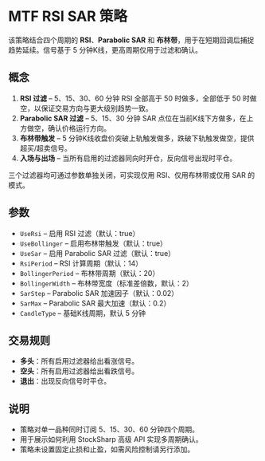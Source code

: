 # MTF RSI SAR 策略

该策略结合四个周期的 **RSI**、**Parabolic SAR** 和 **布林带**，用于在短期回调后捕捉趋势延续。信号基于 5 分钟K线，更高周期仅用于过滤和确认。

## 概念

1. **RSI 过滤** – 5、15、30、60 分钟 RSI 全部高于 50 时做多，全部低于 50 时做空，以保证交易方向与更大级别趋势一致。
2. **Parabolic SAR 过滤** – 5、15、30 分钟 SAR 点位在当前K线下方做多，在上方做空，确认价格运行方向。
3. **布林带触发** – 5 分钟K线收盘价突破上轨触发做多，跌破下轨触发做空，提供超买/超卖信号。
4. **入场与出场** – 当所有启用的过滤器同向时开仓，反向信号出现时平仓。

三个过滤器均可通过参数单独关闭，可实现仅用 RSI、仅用布林带或仅用 SAR 的模式。

## 参数

- `UseRsi` – 启用 RSI 过滤（默认：true）
- `UseBollinger` – 启用布林带触发（默认：true）
- `UseSar` – 启用 Parabolic SAR 过滤（默认：true）
- `RsiPeriod` – RSI 计算周期（默认：14）
- `BollingerPeriod` – 布林带周期（默认：20）
- `BollingerWidth` – 布林带宽度（标准差倍数，默认：2）
- `SarStep` – Parabolic SAR 加速因子（默认：0.02）
- `SarMax` – Parabolic SAR 最大加速（默认：0.2）
- `CandleType` – 基础K线周期，默认 5 分钟

## 交易规则

- **多头**：所有启用过滤器给出看涨信号。
- **空头**：所有启用过滤器给出看跌信号。
- **退出**：出现反向信号时平仓。

## 说明

- 策略对单一品种同时订阅 5、15、30、60 分钟四个周期。
- 用于展示如何利用 StockSharp 高级 API 实现多周期确认。
- 策略未设置固定止损和止盈，如需风险控制请另行添加。

